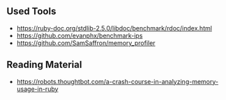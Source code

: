 ## Used Tools
- https://ruby-doc.org/stdlib-2.5.0/libdoc/benchmark/rdoc/index.html
- https://github.com/evanphx/benchmark-ips
- https://github.com/SamSaffron/memory_profiler

## Reading Material
- https://robots.thoughtbot.com/a-crash-course-in-analyzing-memory-usage-in-ruby
